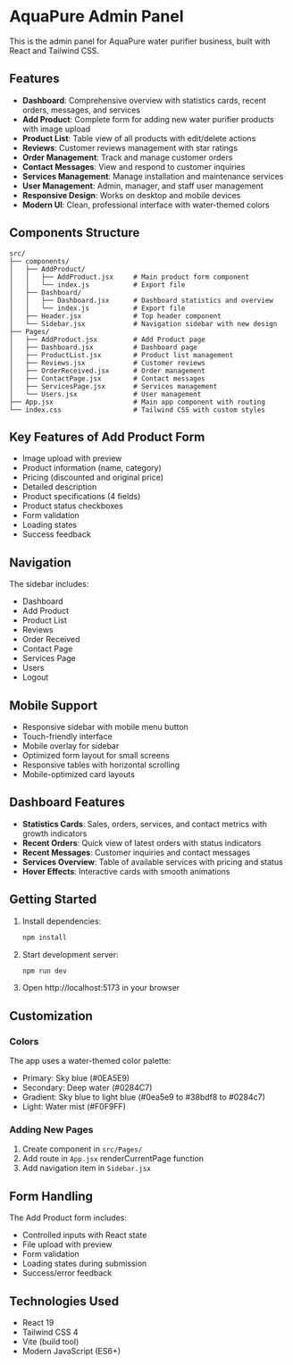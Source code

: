 # AquaPure Admin Panel

This is the admin panel for AquaPure water purifier business, built with React and Tailwind CSS.

## Features

- **Dashboard**: Comprehensive overview with statistics cards, recent orders, messages, and services
- **Add Product**: Complete form for adding new water purifier products with image upload
- **Product List**: Table view of all products with edit/delete actions
- **Reviews**: Customer reviews management with star ratings
- **Order Management**: Track and manage customer orders
- **Contact Messages**: View and respond to customer inquiries
- **Services Management**: Manage installation and maintenance services
- **User Management**: Admin, manager, and staff user management
- **Responsive Design**: Works on desktop and mobile devices
- **Modern UI**: Clean, professional interface with water-themed colors

## Components Structure

```
src/
├── components/
│   ├── AddProduct/
│   │   ├── AddProduct.jsx     # Main product form component
│   │   └── index.js           # Export file
│   ├── Dashboard/
│   │   ├── Dashboard.jsx      # Dashboard statistics and overview
│   │   └── index.js           # Export file
│   ├── Header.jsx             # Top header component
│   └── Sidebar.jsx            # Navigation sidebar with new design
├── Pages/
│   ├── AddProduct.jsx         # Add Product page
│   ├── Dashboard.jsx          # Dashboard page
│   ├── ProductList.jsx        # Product list management
│   ├── Reviews.jsx            # Customer reviews
│   ├── OrderReceived.jsx      # Order management
│   ├── ContactPage.jsx        # Contact messages
│   ├── ServicesPage.jsx       # Services management
│   └── Users.jsx              # User management
├── App.jsx                    # Main app component with routing
└── index.css                  # Tailwind CSS with custom styles
```

## Key Features of Add Product Form

- Image upload with preview
- Product information (name, category)
- Pricing (discounted and original price)
- Detailed description
- Product specifications (4 fields)
- Product status checkboxes
- Form validation
- Loading states
- Success feedback

## Navigation

The sidebar includes:
- Dashboard
- Add Product
- Product List
- Reviews
- Order Received
- Contact Page
- Services Page
- Users
- Logout

## Mobile Support

- Responsive sidebar with mobile menu button
- Touch-friendly interface
- Mobile overlay for sidebar
- Optimized form layout for small screens
- Responsive tables with horizontal scrolling
- Mobile-optimized card layouts

## Dashboard Features

- **Statistics Cards**: Sales, orders, services, and contact metrics with growth indicators
- **Recent Orders**: Quick view of latest orders with status indicators
- **Recent Messages**: Customer inquiries and contact messages
- **Services Overview**: Table of available services with pricing and status
- **Hover Effects**: Interactive cards with smooth animations

## Getting Started

1. Install dependencies:
   ```bash
   npm install
   ```

2. Start development server:
   ```bash
   npm run dev
   ```

3. Open http://localhost:5173 in your browser

## Customization

### Colors
The app uses a water-themed color palette:
- Primary: Sky blue (#0EA5E9)
- Secondary: Deep water (#0284C7)
- Gradient: Sky blue to light blue (#0ea5e9 to #38bdf8 to #0284c7)
- Light: Water mist (#F0F9FF)

### Adding New Pages
1. Create component in `src/Pages/`
2. Add route in `App.jsx` renderCurrentPage function
3. Add navigation item in `Sidebar.jsx`

## Form Handling

The Add Product form includes:
- Controlled inputs with React state
- File upload with preview
- Form validation
- Loading states during submission
- Success/error feedback

## Technologies Used

- React 19
- Tailwind CSS 4
- Vite (build tool)
- Modern JavaScript (ES6+)
